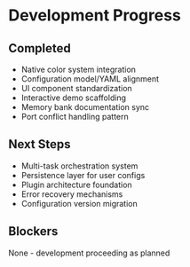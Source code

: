 # Development Progress

## Completed
- Native color system integration
- Configuration model/YAML alignment
- UI component standardization
- Interactive demo scaffolding
- Memory bank documentation sync
- Port conflict handling pattern

## Next Steps
- Multi-task orchestration system
- Persistence layer for user configs
- Plugin architecture foundation
- Error recovery mechanisms
- Configuration version migration

## Blockers
None - development proceeding as planned
